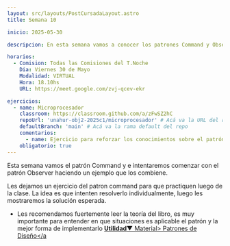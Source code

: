 ```yaml
---
layout: src/layouts/PostCursadaLayout.astro
title: Semana 10

inicio: 2025-05-30

descripcion: En esta semana vamos a conocer los patrones Command y Observer

horarios:
  - Comision: Todas las Comisiones del T.Noche
    Dia: Viernes 30 de Mayo
    Modalidad: VIRTUAL
    Hora: 18.10hs
    URL: https://meet.google.com/zvj-qcev-ekr

ejercicios:
  - name: Microprocesador
    classroom: https://classroom.github.com/a/zFwSZ2hC
    repoUrl: 'unahur-obj2-2025c1/microprocesador' # Acá va la URL del repo sin el "https://github.com/"
    defaultBranch: 'main' # Acá va la rama default del repo
    comentarios:
      - name: Ejercicio para reforzar los conocimientos sobre el patrón command
    obligatorio: true
---
```


Esta semana vamos el patrón Command y e intentaremos comenzar con el patrón Observer haciendo un ejemplo que los combiene.

Les dejamos un ejercicio del patron command para que practiquen luego de la clase. La idea es que intenten resolverlo individualmente, luego les mostraremos la solución esperada.

- Les recomendamos fuertemente leer la teoría del libro, es muy importante para entender en que situaciones es aplicable el patrón y la mejor forma de implementarlo <a href="/material#comportamiento" target="_blank">**Utilidad**▼ Material> Patrones de Diseño</a
